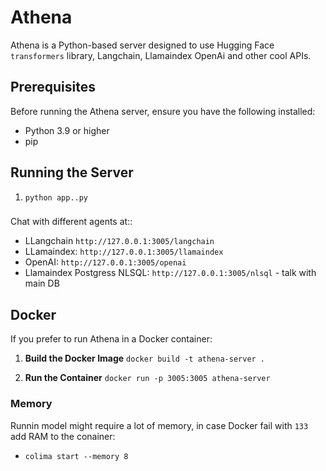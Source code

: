 # Athena 

Athena is a Python-based server designed to use Hugging Face `transformers` library, Langchain, Llamaindex OpenAi and other cool APIs.

## Prerequisites

Before running the Athena server, ensure you have the following installed:

- Python 3.9 or higher
- pip


## Running the Server

1. ```python app..py```

###

Chat with different agents at:: 
* LLangchain `http://127.0.0.1:3005/langchain`
* LLamaindex: `http://127.0.0.1:3005/llamaindex`
* OpenAI: `http://127.0.0.1:3005/openai`
* Llamaindex Postgress NLSQL: `http://127.0.0.1:3005/nlsql` - talk with main DB

## Docker 

If you prefer to run Athena in a Docker container:

1. **Build the Docker Image** ```docker build -t athena-server .```

2. **Run the Container** ```docker run -p 3005:3005 athena-server```

### Memory

Runnin model might require a lot of memory, in case Docker fail with `133` add RAM to the conainer: 
    
* ```colima start --memory 8```


